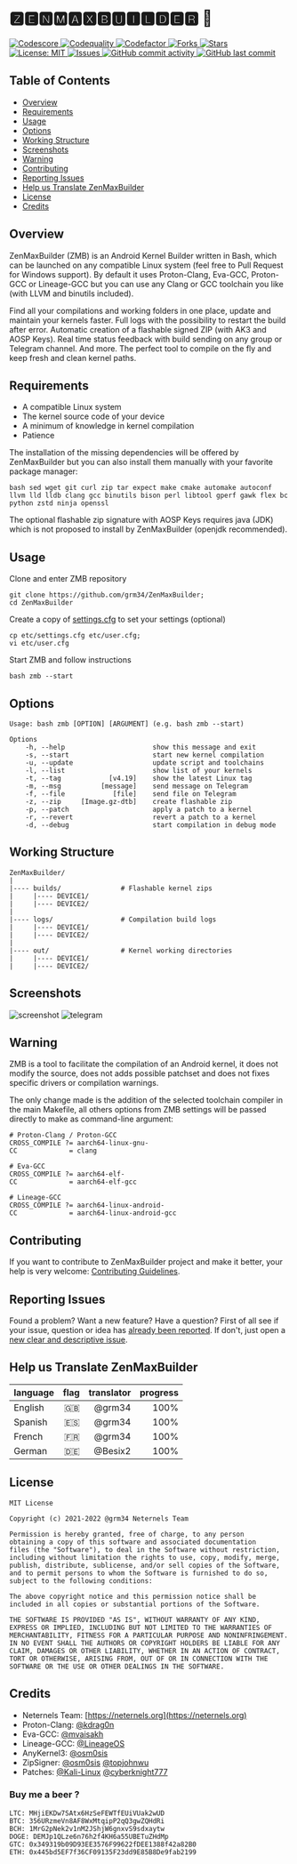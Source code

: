 # 🆉🅴🅽🅼🅰🆇🅱🆄🅸🅻🅳🅴🆁 📲

<a href="https://app.codiga.io/public/project/23638/ZenMaxBuilder/dashboard">
<img src="https://api.codiga.io/project/23638/score/svg" alt="Codescore">
</a>

<a href="https://app.codiga.io/public/project/23638/ZenMaxBuilder/dashboard">
<img src="https://api.codiga.io/project/23638/status/svg" alt="Codequality">
</a>

<a href="https://www.codefactor.io/repository/github/grm34/zenmaxbuilder">
<img src="https://www.codefactor.io/repository/github/grm34/zenmaxbuilder/badge" alt="Codefactor">
</a>

<a href="https://github.com/grm34/ZenMaxBuilder/fork">
<img src="https://img.shields.io/github/forks/grm34/ZenMaxBuilder.svg?logo=github" alt="Forks">
</a>

<a href="https://github.com/grm34/ZenMaxBuilder/stargazers">
<img src="https://img.shields.io/github/stars/grm34/ZenMaxBuilder.svg?logo=github-sponsors" alt="Stars">
</a>
<br>

<a href="https://mit-license.org/">
<img src="https://img.shields.io/badge/license-MIT-blue.svg?logo=keepassxc" alt="License: MIT">
</a>

<a href="https://github.com/grm34/ZenMaxBuilder/issues">
<img src="https://img.shields.io/github/issues/grm34/ZenMaxBuilder.svg?logo=git" alt="Issues">
</a>

<a href="https://github.com/grm34/ZenMaxBuilder/commits">
<img alt="GitHub commit activity" src="https://img.shields.io/github/commit-activity/y/grm34/zenmaxbuilder?label=commits&logo=github">
</a>

<a href="">
<img alt="GitHub last commit" src="https://img.shields.io/github/last-commit/grm34/ZenMaxBuilder?style=flat-square&logo=Github">
</a>

## Table of Contents

- [Overview](#overview)
- [Requirements](#requirements)
- [Usage](#usage)
- [Options](#options)
- [Working Structure](#working-structure)
- [Screenshots](#screenshots)
- [Warning](#warning)
- [Contributing](#contributing)
- [Reporting Issues](#reporting-issues)
- [Help us Translate ZenMaxBuilder](#help-us-translate-zenmaxbuilder)
- [License](#license)
- [Credits](#credits)

## Overview

ZenMaxBuilder (ZMB) is an Android Kernel Builder written in Bash, which can be launched on any compatible Linux system (feel free to Pull Request for Windows support). By default it uses Proton-Clang, Eva-GCC, Proton-GCC or Lineage-GCC but you can use any Clang or GCC toolchain you like (with LLVM and binutils included).

Find all your compilations and working folders in one place, update and maintain your kernels faster. Full logs with the possibility to restart the build after error. Automatic creation of a flashable signed ZIP (with AK3 and AOSP Keys). Real time status feedback with build sending on any group or Telegram channel. And more. The perfect tool to compile on the fly and keep fresh and clean kernel paths.

## Requirements

- A compatible Linux system
- The kernel source code of your device
- A minimum of knowledge in kernel compilation
- Patience

The installation of the missing dependencies will be offered by ZenMaxBuilder but you can also install them manually with your favorite package manager:

    bash sed wget git curl zip tar expect make cmake automake autoconf llvm lld lldb clang gcc binutils bison perl libtool gperf gawk flex bc python zstd ninja openssl

The optional flashable zip signature with AOSP Keys requires java (JDK) which is not proposed to install by ZenMaxBuilder (openjdk recommended).

## Usage

Clone and enter ZMB repository

    git clone https://github.com/grm34/ZenMaxBuilder;
    cd ZenMaxBuilder

Create a copy of [settings.cfg](https://github.com/grm34/ZenMaxBuilder/blob/zmb/etc/settings.cfg) to set your settings (optional)

    cp etc/settings.cfg etc/user.cfg;
    vi etc/user.cfg

Start ZMB and follow instructions

    bash zmb --start

## Options

    Usage: bash zmb [OPTION] [ARGUMENT] (e.g. bash zmb --start)

    Options
        -h, --help                      show this message and exit
        -s, --start                     start new kernel compilation
        -u, --update                    update script and toolchains
        -l, --list                      show list of your kernels
        -t, --tag            [v4.19]    show the latest Linux tag
        -m, --msg          [message]    send message on Telegram
        -f, --file            [file]    send file on Telegram
        -z, --zip     [Image.gz-dtb]    create flashable zip
        -p, --patch                     apply a patch to a kernel
        -r, --revert                    revert a patch to a kernel
        -d, --debug                     start compilation in debug mode

## Working Structure

    ZenMaxBuilder/
    |
    |---- builds/               # Flashable kernel zips
    |     |---- DEVICE1/
    |     |---- DEVICE2/
    |
    |---- logs/                 # Compilation build logs
    |     |---- DEVICE1/
    |     |---- DEVICE2/
    |
    |---- out/                  # Kernel working directories
    |     |---- DEVICE1/
    |     |---- DEVICE2/

## Screenshots

![screenshot](https://raw.githubusercontent.com/grm34/ZenMaxBuilder/zmb/docs/assets/images/screenshot.png)
![telegram](https://raw.githubusercontent.com/grm34/ZenMaxBuilder/zmb/docs/assets/images/telegram.jpg)

## Warning

ZMB is a tool to facilitate the compilation of an Android kernel, it does not modify the source, does not adds possible patchset and does not fixes specific drivers or compilation warnings.

The only change made is the addition of the selected toolchain compiler in the main Makefile, all others options from ZMB settings will be passed directly to make as command-line argument:

    # Proton-Clang / Proton-GCC
    CROSS_COMPILE ?= aarch64-linux-gnu-
    CC             = clang

    # Eva-GCC
    CROSS_COMPILE ?= aarch64-elf-
    CC             = aarch64-elf-gcc

    # Lineage-GCC
    CROSS_COMPILE ?= aarch64-linux-android-
    CC             = aarch64-linux-android-gcc

## Contributing

If you want to contribute to ZenMaxBuilder project and make it better, your help is very welcome: [Contributing Guidelines](https://github.com/grm34/ZenMaxBuilder/blob/zmb/.github/CONTRIBUTING.md).

## Reporting Issues

Found a problem? Want a new feature? Have a question? First of all see if your issue, question or idea has [already been reported](https://github.com/grm34/ZenMaxBuilder/issues). If don't, just open a [new clear and descriptive issue](https://github.com/grm34/ZenMaxBuilder/issues/new/choose).

## Help us Translate ZenMaxBuilder

| language | flag | translator | progress |
| :------- | ---: | ---------: | -------: |
| English  |   🇬🇧 |     @grm34 |     100% |
| Spanish  |   🇪🇸 |     @grm34 |     100% |
| French   |   🇫🇷 |     @grm34 |     100% |
| German   |   🇩🇪 |    @Besix2 |     100% |

## License

    MIT License

    Copyright (c) 2021-2022 @grm34 Neternels Team

    Permission is hereby granted, free of charge, to any person
    obtaining a copy of this software and associated documentation
    files (the "Software"), to deal in the Software without restriction,
    including without limitation the rights to use, copy, modify, merge,
    publish, distribute, sublicense, and/or sell copies of the Software,
    and to permit persons to whom the Software is furnished to do so,
    subject to the following conditions:

    The above copyright notice and this permission notice shall be
    included in all copies or substantial portions of the Software.

    THE SOFTWARE IS PROVIDED "AS IS", WITHOUT WARRANTY OF ANY KIND,
    EXPRESS OR IMPLIED, INCLUDING BUT NOT LIMITED TO THE WARRANTIES OF
    MERCHANTABILITY, FITNESS FOR A PARTICULAR PURPOSE AND NONINFRINGEMENT.
    IN NO EVENT SHALL THE AUTHORS OR COPYRIGHT HOLDERS BE LIABLE FOR ANY
    CLAIM, DAMAGES OR OTHER LIABILITY, WHETHER IN AN ACTION OF CONTRACT,
    TORT OR OTHERWISE, ARISING FROM, OUT OF OR IN CONNECTION WITH THE
    SOFTWARE OR THE USE OR OTHER DEALINGS IN THE SOFTWARE.

## Credits

- Neternels Team: [https://neternels.org](https://neternels.org)
- Proton-Clang: [@kdrag0n](https://github.com/kdrag0n)
- Eva-GCC: [@mvaisakh](https://github.com/mvaisakh)
- Lineage-GCC: [@LineageOS](https://github.com/LineageOS)
- AnyKernel3: [@osm0sis](https://github.com/osm0sis)
- ZipSigner: [@osm0sis](https://github.com/osm0sis) [@topjohnwu](https://github.com/topjohnwu)
- Patches: [@Kali-Linux](https://gitlab.com/kalilinux) [@cyberknight777](https://github.com/cyberknight777)

### Buy me a beer ?

    LTC: MHjiEKDw7SAtx6HzSeFEWTfEUiVUak2wUD
    BTC: 356URzmeVn8AF8WxMtqipP2qQ3gwZQHdRi
    BCH: 1MrG2pNek2v1nM2JShjW6gnxvS9sdxaytw
    DOGE: DEMJp1QLze6n76h2f4KH6a55UBETuZHdMp
    GTC: 0x349319b09D93EE3576F99622fDEE1388f42a82B0
    ETH: 0x445bd5EF7f36CF09135F23dd9E85B8De9fab2199
